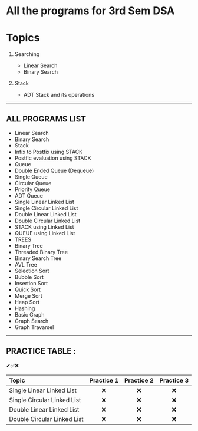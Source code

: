 # All the programs for 3rd Sem DSA

# Topics

1. Searching

   - Linear Search
   - Binary Search

2. Stack

   - ADT Stack and its operations

---

## ALL PROGRAMS LIST

- Linear Search
- Binary Search
- Stack
- Infix to Postfix using STACK
- Postfic evaluation using STACK
- Queue
- Double Ended Queue (Dequeue)
- Single Queue
- Circular Queue
- Priority Queue
- ADT Queue
- Single Linear Linked List
- Single Circular Linked List
- Double Linear Linked List
- Double Circular Linked List
- STACK using Linked List
- QUEUE using Linked List
- TREES
- Binary Tree
- Threaded Binary Tree
- Binary Search Tree
- AVL Tree
- Selection Sort
- Bubble Sort
- Insertion Sort
- Quick Sort
- Merge Sort
- Heap Sort
- Hashing
- Basic Graph
- Graph Search
- Graph Travarsel

---

## PRACTICE TABLE :

✔✅❌

| Topic                       | Practice 1 | Practice 2 | Practice 3 |
| :-------------------------- | :--------: | :--------: | :--------: |
| Single Linear Linked List   |     ❌     |     ❌     |     ❌     |
| Single Circular Linked List |     ❌     |     ❌     |     ❌     |
| Double Linear Linked List   |     ❌     |     ❌     |     ❌     |
| Double Circular Linked List |     ❌     |     ❌     |     ❌     |
